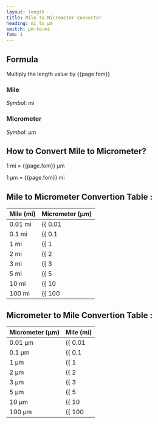 ```yaml
---
layout: length
title: Mile to Micrometer Converter
heading: mi to μm
switch: μm-to-mi
fom: 1
---
```


## Formula
Multiply the length value by {{page.fom}}

### Mile
*Symbol*: mi

### Micrometer
*Symbol*: μm

## How to Convert Mile to Micrometer?
1 mi = {{page.fom}} μm

1 μm = {{page.fom}} mi

## Mile to Micrometer Convertion Table :

| Mile (mi) | Micrometer (μm) |
| ---- | ---- |
| 0.01 mi | {{ 0.01 | times: page.fom | round: 5 }} μm |
| 0.1 mi | {{ 0.1 | times: page.fom | round: 5 }} μm |
| 1 mi | {{ 1 | times: page.fom | round: 5 }} μm |
| 2 mi | {{ 2 | times: page.fom | round: 5 }} μm |
| 3 mi | {{ 3 | times: page.fom | round: 5 }} μm |
| 5 mi | {{ 5 | times: page.fom | round: 5 }} μm |
| 10 mi | {{ 10 | times: page.fom | round: 5 }} μm |
| 100 mi | {{ 100 | times: page.fom | round: 5 }} μm |

## Micrometer to Mile Convertion Table :

| Micrometer (μm) | Mile (mi) |
| ---- | ---- |
| 0.01 μm | {{ 0.01 | divided_by: page.fom | round: 5 }} mi |
| 0.1 μm | {{ 0.1 | divided_by: page.fom | round: 5 }} mi |
| 1 μm | {{ 1 | divided_by: page.fom | round: 5 }} mi |
| 2 μm | {{ 2 | divided_by: page.fom | round: 5 }} mi |
| 3 μm | {{ 3 | divided_by: page.fom | round: 5 }} mi |
| 5 μm | {{ 5 | divided_by: page.fom | round: 5 }} mi |
| 10 μm | {{ 10 | divided_by: page.fom | round: 5 }} mi |
| 100 μm | {{ 100 | divided_by: page.fom | round: 5 }} mi |

<script>
selectInput[9].selected = true
selectOutput[1].selected = true
</script>
